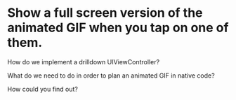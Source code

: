 # Show a full screen version of the animated GIF when you tap on one of them.

How do we implement a drilldown UIViewController?

What do we need to do in order to plan an animated GIF in native code?

How could you find out?